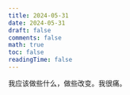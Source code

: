 ```yaml
---
title: 2024-05-31
date: 2024-05-31
draft: false
comments: false
math: true
toc: false
readingTime: false
---
```


我应该做些什么，做些改变。我很痛。